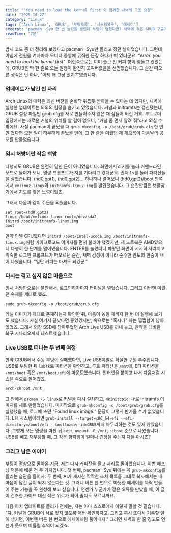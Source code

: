 ```yaml
---
title: "'You need to load the kernel first'와 함께한 새벽의 구조 요청"
date: "2025-10-27"
category: "Linux"
tags: ['Arch Linux', 'GRUB', '부팅오류', '시스템복구', '에세이']
excerpt: "pacman -Syu 한 번 눌렀을 뿐인데 부팅이 멈췄다면? 새벽에 겪은 GRUB 구출기를 일기처럼 정리했습니다."
readTime: "7분"
---
```


밤새 코드 좀 더 정리해 보겠다고 pacman -Syu만 돌리고 잤던 날이었습니다. 그런데 아침에 전원을 켜자마자 모니터 중앙에 굵직한 문장 하나가 떠 있더군요. *"error: you need to load the kernel first"*. 머릿속으로는 이미 출근 전 커피 향이 맴돌고 있었는데, GRUB은 딱 한 줄로 오늘 일정이 완전히 꼬여버렸음을 선언했습니다. 그 순간 떠오른 생각은 단 하나, "어제 왜 그냥 잤지?"였습니다.

### 업데이트가 남긴 빈 자리

Arch Linux의 매력은 최신 버전을 손바닥 뒤집듯 받아볼 수 있다는 데 있지만, 새벽에 실행한 업데이트는 의외의 함정을 숨기고 있었습니다. 커널과 initramfs는 갱신됐는데, GRUB 설정 파일인 grub.cfg를 새로 만들어주지 않은 채 잠들어 버린 거죠. 부트로더 입장에서는 새로운 커널의 위치를 알 길이 없으니, "커널 좀 먼저 알려 줘"라고 외칠 수밖에요. 사실 pacman이 끝났을 때 `grub-mkconfig -o /boot/grub/grub.cfg` 한 번만 쳤다면 모든 일이 허무하게 끝났을 텐데, 그 한 줄을 미뤘던 제 게으름이 다음날의 공포를 만들었습니다.

### 임시 처방이란 작은 희망

다행히도 GRUB은 완전히 닫힌 문이 아니었습니다. 화면에서 *c* 키를 눌러 커맨드라인 모드로 들어가 보니, 명령 프롬프트가 저를 기다리고 있더군요. 먼저 `ls`를 눌러 파티션들을 살폈습니다. (hd0,gpt1), (hd0,gpt2)… 하나하나 열어보니 (hd0,gpt2)/boot 안쪽에서 `vmlinuz-linux`와 `initramfs-linux.img`를 발견했습니다. 그 순간만큼은 보물찾기에서 지도를 찾은 느낌이었죠.

그래서 다음과 같이 주문을 외웠습니다.

```
set root=(hd0,gpt2)
linux /boot/vmlinuz-linux root=/dev/sda2
initrd /boot/initramfs-linux.img
boot
```

만약 인텔 CPU였다면 `initrd /boot/intel-ucode.img /boot/initramfs-linux.img`처럼 마이크로코드 이미지를 먼저 불러야 했겠지만, 제 노트북은 AMD였으니 다행히 한 단계를 덜어냈습니다. ENTER를 눌렀더니 파랗던 화면이 서서히 사라지고 익숙한 로그인 프롬프트가 떠오르던 순간, 새벽 감성이 아니라 순수한 안도의 한숨이 새어 나왔습니다. "일단 커피는 마셔도 되겠군."

### 다시는 겪고 싶지 않은 마음으로

임시 처방만으로는 불안해서, 로그인하자마자 터미널을 열었습니다. 그리고 이번엔 미뤘던 숙제를 제대로 했죠.

```
sudo grub-mkconfig -o /boot/grub/grub.cfg
```

커널 이미지가 제대로 존재하는지 확인한 뒤, 마음이 놓일 때까지 한 번 더 실행해 보기도 했습니다. 사실 여기서 끝났다면 좋았겠지만, 속으로는 "혹시나" 하는 찝찝함이 남아 있었죠. 그래서 외장 SSD에 담아두었던 Arch Live USB를 꺼내 놓고, 만약을 대비한 복구 시나리오까지 테스트했습니다.

### Live USB로 떠나는 두 번째 여정

만약 GRUB에서 수동 부팅이 실패했다면, Live USB야말로 확실한 구원 투수입니다. USB로 부팅한 뒤 `lsblk`로 파티션을 확인하고, 루트 파티션을 `/mnt`에, EFI 파티션을 `/mnt/boot` 혹은 `/mnt/boot/efi`에 마운트했습니다. 인터넷을 붙이고 나서 다음처럼 시스템 속으로 들어갔죠.

```
arch-chroot /mnt
```

그 안에서 `pacman -S linux`로 커널을 다시 설치하고, `mkinitcpio -P`로 initramfs 이미지를 새로 만들었습니다. 마지막으로 `grub-mkconfig -o /boot/grub/grub.cfg`를 실행했을 때, 로그에 뜨던 "Found linux image:" 문장이 그렇게 반가울 수가 없었습니다. EFI 시스템이라면 `grub-install --target=x86_64-efi --efi-directory=/boot/efi --bootloader-id=GRUB`까지 마무리하는 것도 잊지 않았습니다. 그렇게 모든 명령을 마친 뒤 `exit`, `umount -R /mnt`, `reboot` 순으로 나왔습니다. USB를 빼고 재부팅할 때, 그 작은 깜빡임이 얼마나 긴장을 주는지 다들 아시죠?

### 그리고 남은 이야기

부팅이 정상으로 돌아온 지금, 저는 다시 커피잔을 들고 자리로 돌아왔습니다. 이번 해프닝 덕분에 배운 건 두 가지입니다. 첫 번째, pacman -Syu 뒤에는 꼭 `grub-mkconfig`를 돌리는 습관을 들이자. 두 번째, AI가 제시한 딱딱한 조치 목록을 그대로 복사해서는 내 마음이 담긴 글이 되지 않는다는 것. 그러니 버튼 한 번으로 따뜻한 에세이를 뚝딱 만들어 주는 기능을 꼭 완성해 보고 싶습니다. 언젠가 누군가가 같은 오류를 만났을 때, 이 글이 건조한 가이드 대신 작은 위로가 되어 줄지도 모르니까요.

다음 아치 업데이트를 돌리기 전에는, 저는 아마 스스로에게 이렇게 말할 것 같습니다. "자, 커널과 GRUB이 서로 잊지 않도록 매번 확인하자고. 그리고 혹시 또다시 기록할 일이 생기면, 이번엔 버튼 한 번으로 에세이처럼 풀어내자." 그러면 새벽의 한 줄 경고도 언젠가 웃으며 떠올릴 추억이 되겠죠.
